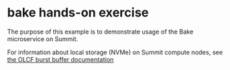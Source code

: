 # bake hands-on exercise

The purpose of this example is to demonstrate usage of the Bake microservice
on Summit.

For information about local storage (NVMe) on Summit compute nodes, see
[the OLCF burst buffer documentation](https://docs.olcf.ornl.gov/systems/summit_user_guide.html#burst-buffer)

